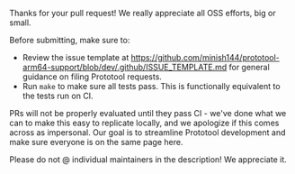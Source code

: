 Thanks for your pull request! We really appreciate all OSS efforts, big or small.

Before submitting, make sure to:

- Review the issue template at https://github.com/minish144/prototool-arm64-support/blob/dev/.github/ISSUE_TEMPLATE.md for
  general guidance on filing Prototool requests.
- Run `make` to make sure all tests pass. This is functionally equivalent to the tests run on CI.

PRs will not be properly evaluated until they pass CI - we've done what we can to make this easy
to replicate locally, and we apologize if this comes across as impersonal. Our goal is to streamline
Prototool development and make sure everyone is on the same page here.

Please do not @ individual maintainers in the description! We appreciate it.
